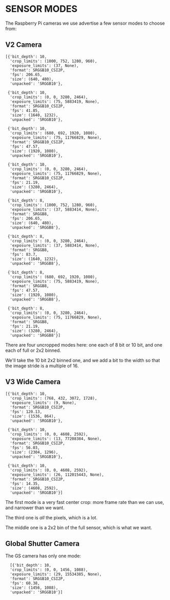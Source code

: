 # SENSOR MODES

The Raspberry Pi cameras we use advertise a few sensor modes to choose from:

## V2 Camera

```
[{'bit_depth': 10,
  'crop_limits': (1000, 752, 1280, 960),
  'exposure_limits': (37, None),
  'format': SRGGB10_CSI2P,
  'fps': 206.65,
  'size': (640, 480),
  'unpacked': 'SRGGB10'},

 {'bit_depth': 10,
  'crop_limits': (0, 0, 3280, 2464),
  'exposure_limits': (75, 5883419, None),
  'format': SRGGB10_CSI2P,
  'fps': 41.85,
  'size': (1640, 1232),
  'unpacked': 'SRGGB10'},

 {'bit_depth': 10,
  'crop_limits': (680, 692, 1920, 1080),
  'exposure_limits': (75, 11766829, None),
  'format': SRGGB10_CSI2P,
  'fps': 47.57,
  'size': (1920, 1080),
  'unpacked': 'SRGGB10'},

 {'bit_depth': 10,
  'crop_limits': (0, 0, 3280, 2464),
  'exposure_limits': (75, 11766829, None),
  'format': SRGGB10_CSI2P,
  'fps': 21.19,
  'size': (3280, 2464),
  'unpacked': 'SRGGB10'},

 {'bit_depth': 8,
  'crop_limits': (1000, 752, 1280, 960),
  'exposure_limits': (37, 5883414, None),
  'format': SRGGB8,
  'fps': 206.65,
  'size': (640, 480),
  'unpacked': 'SRGGB8'},

 {'bit_depth': 8,
  'crop_limits': (0, 0, 3280, 2464),
  'exposure_limits': (37, 5883414, None),
  'format': SRGGB8,
  'fps': 83.7,
  'size': (1640, 1232),
  'unpacked': 'SRGGB8'},

 {'bit_depth': 8,
  'crop_limits': (680, 692, 1920, 1080),
  'exposure_limits': (75, 5883419, None),
  'format': SRGGB8,
  'fps': 47.57,
  'size': (1920, 1080),
  'unpacked': 'SRGGB8'},

 {'bit_depth': 8,
  'crop_limits': (0, 0, 3280, 2464),
  'exposure_limits': (75, 11766829, None),
  'format': SRGGB8,
  'fps': 21.19,
  'size': (3280, 2464),
  'unpacked': 'SRGGB8'}]
```

There are four uncropped modes here: one each of 8 bit or 10 bit, and one each of full or 2x2 binned.

We'll take the 10 bit 2x2 binned one, and we add a bit to the width so that the image stride is a multiple of 16.

## V3 Wide Camera

```
[{'bit_depth': 10,
  'crop_limits': (768, 432, 3072, 1728),
  'exposure_limits': (9, None),
  'format': SRGGB10_CSI2P,
  'fps': 120.13,
  'size': (1536, 864),
  'unpacked': 'SRGGB10'},

 {'bit_depth': 10,
  'crop_limits': (0, 0, 4608, 2592),
  'exposure_limits': (13, 77208384, None),
  'format': SRGGB10_CSI2P,
  'fps': 56.03,
  'size': (2304, 1296),
  'unpacked': 'SRGGB10'},

 {'bit_depth': 10,
  'crop_limits': (0, 0, 4608, 2592),
  'exposure_limits': (26, 112015443, None),
  'format': SRGGB10_CSI2P,
  'fps': 14.35,
  'size': (4608, 2592),
  'unpacked': 'SRGGB10'}]
```

The first mode is a very fast center crop: more frame rate than we can use, and narrower than we want.

The third one is *all* the pixels, which is a lot.

The middle one is a 2x2 bin of the full sensor, which is what we want.

## Global Shutter Camera

The GS camera has only one mode:

```
  [{'bit_depth': 10,
  'crop_limits': (0, 0, 1456, 1088),
  'exposure_limits': (29, 15534385, None),
  'format': SRGGB10_CSI2P,
  'fps': 60.38,
  'size': (1456, 1088),
  'unpacked': 'SRGGB10'}]
```